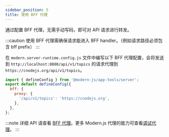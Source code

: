 ```yaml
---
sidebar_position: 5
title: 使用 BFF 代理
---
```


通过配置 BFF 代理，无需手动写码，即可对 API 请求进行转发。

:::caution
使用 BFF 代理需确保请求能进入 BFF handler。（例如请求路径必须包含 bff prefix）
:::

在 `modern.server-runtime.config.js` 文件中编写以下 BFF 代理配置，会将发送到 `http://localhost:8080/api/v1/topics` 的请求代理到 `https://cnodejs.org/api/v1/topics`。

```js title="modern.server-runtime.config.js"
import { defineConfig } from '@modern-js/app-tools/server';
export default defineConfig({
  bff: {
    proxy: {
      '/api/v1/topics': 'https://cnodejs.org',
    },
  },
};
```

:::note
详细 API 请查看 [BFF 代理](/docs/configure/app/bff/proxy)。更多 Modern.js 代理的能力可查看[调试代理](/docs/guides/basic-features/proxy)。
:::
